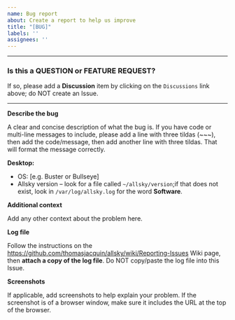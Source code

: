 ```yaml
---
name: Bug report
about: Create a report to help us improve
title: "[BUG]"
labels: ''
assignees: ''
---
```

***

### Is this a QUESTION or FEATURE REQUEST?

If so, please add a **Discussion** item by clicking on the `Discussions` link above;  do NOT create an Issue.

***

**Describe the bug** 

A clear and concise description of what the bug is.
If you have code or multi-line messages to include,
please add a line with three tildas (~~~),
then add the code/message,
then add another line with three tildas.
That will format the message correctly.


**Desktop:** 

 - OS: [e.g. Buster or Bullseye]
 - Allsky version – look for a file called `~/allsky/version`;if that does not exist, look in `/var/log/allsky.log` for the word **Software**.


**Additional context** 

Add any other context about the problem here.


**Log file** 

Follow the instructions on the https://github.com/thomasjacquin/allsky/wiki/Reporting-Issues Wiki page,
then **attach a copy of the log file**.
Do NOT copy/paste the log file into this Issue.


**Screenshots** 

If applicable, add screenshots to help explain your problem.  If the screenshot is of a browser window, make sure it includes the URL at the top of the browser.
